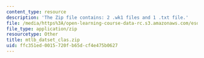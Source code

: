 ```yaml
---
content_type: resource
description: 'The Zip file contains: 2 .wk1 files and 1 .txt file.'
file: /media/https%3A/open-learning-course-data-rc.s3.amazonaws.com/esd-342-network-representations-of-complex-engineering-systems-spring-2010/ffc351ed0015720fb65dcf4e475b0627_mtlb_datset_clas.zip
file_type: application/zip
resourcetype: Other
title: mtlb_datset_clas.zip
uid: ffc351ed-0015-720f-b65d-cf4e475b0627
---
```


